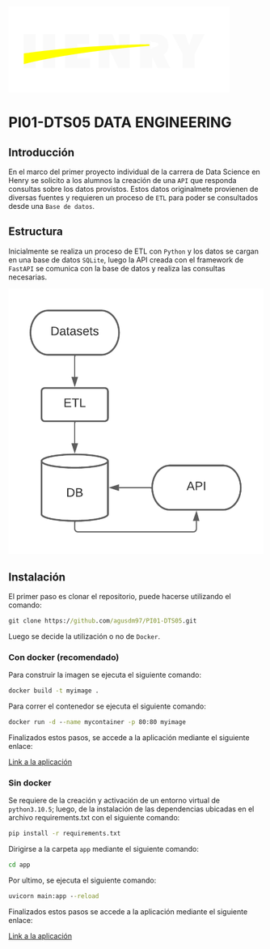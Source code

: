 ![Logo Henry](_src/logo-henry-white-lg.png)

# PI01-DTS05 DATA ENGINEERING

## Introducción

En el marco del primer proyecto individual de la carrera de Data Science en Henry se solicito a los alumnos la creación de una `API` que responda consultas sobre los datos provistos. Estos datos originalmete provienen de diversas fuentes y requieren un proceso de `ETL` para poder se consultados desde una `Base de datos`.

## Estructura

Inicialmente se realiza un proceso de ETL con `Python` y los datos se cargan en una base de datos `SQLite`, luego la API creada con el framework de `FastAPI` se comunica con la base de datos y realiza las consultas necesarias.

![Diagrama](_src/Diagrama%20en%20blanco.png)

## Instalación

El primer paso es clonar el repositorio, puede hacerse utilizando el comando:

```cmd
git clone https://github.com/agusdm97/PI01-DTS05.git
```

Luego se decide la utilización o no de `Docker`.

### Con docker (recomendado)

Para construir la imagen se ejecuta el siguiente comando:

```cmd
docker build -t myimage .
```

Para correr el contenedor se ejecuta el siguiente comando:

```cmd
docker run -d --name mycontainer -p 80:80 myimage
```

Finalizados estos pasos, se accede a la aplicación mediante el siguiente enlace:

[Link a la aplicación](http://localhost:80/docs)

### Sin docker

Se requiere de la creación y activación de un entorno virtual de `python3.10.5`; luego, de la instalación de las dependencias ubicadas en el archivo requirements.txt con el siguiente comando:

```cmd
pip install -r requirements.txt
```

Dirigirse a la carpeta `app` mediante el siguiente comando:

```cmd
cd app
```

Por ultimo, se ejecuta el siguiente comando:

```cmd
uvicorn main:app --reload
```

Finalizados estos pasos se accede a la aplicación mediante el siguiente enlace:

[Link a la aplicación](http://localhost:8000/docs)
